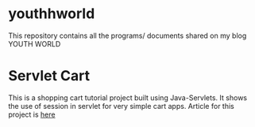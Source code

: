 # youthhworld
This repository contains all the programs/ documents shared on my blog YOUTH WORLD

# Servlet Cart

This is a shopping cart tutorial project built using Java-Servlets. It shows the use of session in servlet for very simple cart apps.
Article for this project is <a href="http://youthhworld.blogspot.com/2016/09/shopping-cart-application-servlet.html" >here</a>

